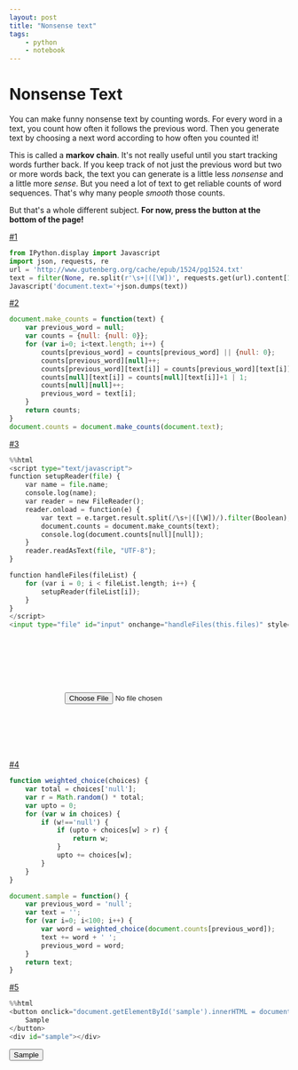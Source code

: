 ```yaml
---
layout: post
title: "Nonsense text"
tags:
    - python
    - notebook
--- 
```

# Nonsense Text
You can make funny nonsense text by counting words. For every word in a text,
you count how often it follows the previous word. Then you generate text by
choosing a next word according to how often you counted it!

This is called a **markov chain**. It's not really useful until you start
tracking words further back. If you keep track of not just the previous word but
two or more words back, the text you can generate is a little less *nonsense*
and a little more *sense*. But you need a lot of text to get reliable counts of
word sequences. That's why many people *smooth* those counts.

But that's a whole different subject. **For now, press the button at the bottom
of the page!** 



<div class="execution_count"><a name="1" href="#1">#1</a></div>

```python
from IPython.display import Javascript
import json, requests, re
url = 'http://www.gutenberg.org/cache/epub/1524/pg1524.txt'
text = filter(None, re.split(r'\s+|([\W])', requests.get(url).content[12891:]))
Javascript('document.text='+json.dumps(text))
```




<p id="js-output-1"></p>
<script type="text/javascript" id="js-1">
element = $("#js-output-1");
</script>
<script src="/resources/nonsense-text_files/nonsense-text_1_0.js"></script>





<div class="execution_count"><a name="2" href="#2">#2</a></div>

```javascript
document.make_counts = function(text) {
    var previous_word = null;
    var counts = {null: {null: 0}};
    for (var i=0; i<text.length; i++) {
        counts[previous_word] = counts[previous_word] || {null: 0};
        counts[previous_word][null]++;
        counts[previous_word][text[i]] = counts[previous_word][text[i]]+1 || 1;
        counts[null][text[i]] = counts[null][text[i]]+1 | 1;
        counts[null][null]++;
        previous_word = text[i];
    }
    return counts;
}
document.counts = document.make_counts(document.text);
```




<p id="js-output-2"></p>
<script type="text/javascript" id="js-2">
element = $("#js-output-2");
</script>
<script src="/resources/nonsense-text_files/nonsense-text_2_0.js"></script>





<div class="execution_count"><a name="3" href="#3">#3</a></div>

```python
%%html
<script type="text/javascript">
function setupReader(file) {
    var name = file.name;
    console.log(name);
    var reader = new FileReader();  
    reader.onload = function(e) {  
        var text = e.target.result.split(/\s+|([\W])/).filter(Boolean); 
        document.counts = document.make_counts(text);
        console.log(document.counts[null][null]);
    }
    reader.readAsText(file, "UTF-8");
}

function handleFiles(fileList) {
    for (var i = 0; i < fileList.length; i++) {
        setupReader(fileList[i]);
    }
}
</script>
<input type="file" id="input" onchange="handleFiles(this.files)" style="padding:100px;">
```




<script type="text/javascript">
function setupReader(file) {
    var name = file.name;
    console.log(name);
    var reader = new FileReader();  
    reader.onload = function(e) {  
        var text = e.target.result.split(/\s+|([\W])/).filter(Boolean); 
        document.counts = document.make_counts(text);
        console.log(document.counts[null][null]);
    }
    reader.readAsText(file, "UTF-8");
}

function handleFiles(fileList) {
    for (var i = 0; i < fileList.length; i++) {
        setupReader(fileList[i]);
    }
}
</script>
<input type="file" id="input" onchange="handleFiles(this.files)" style="padding:100px;">





<div class="execution_count"><a name="4" href="#4">#4</a></div>

```javascript
function weighted_choice(choices) {
    var total = choices['null'];
    var r = Math.random() * total;
    var upto = 0;
    for (var w in choices) {
        if (w!=='null') {
            if (upto + choices[w] > r) {
                return w;
            }
            upto += choices[w];
        }
    }
}

document.sample = function() {
    var previous_word = 'null';
    var text = '';
    for (var i=0; i<100; i++) {
        var word = weighted_choice(document.counts[previous_word]);
        text += word + ' ';
        previous_word = word;
    }
    return text;
}
```




<p id="js-output-4"></p>
<script type="text/javascript" id="js-4">
element = $("#js-output-4");
</script>
<script src="/resources/nonsense-text_files/nonsense-text_4_0.js"></script>





<div class="execution_count"><a name="5" href="#5">#5</a></div>

```python
%%html
<button onclick="document.getElementById('sample').innerHTML = document.sample()">
    Sample
</button>
<div id="sample"></div>
```




<button onclick="document.getElementById('sample').innerHTML = document.sample()">
    Sample
</button>
<div id="sample"></div>


